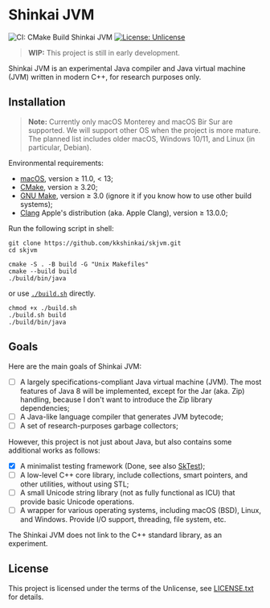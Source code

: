 Shinkai JVM
===========

![CI: CMake Build Shinkai JVM][ci]
[![License: Unlicense][unlicense]](http://unlicense.org/)

[ci]: https://github.com/kkshinkai/skjvm/actions/workflows/build.yml/badge.svg
[unlicense]: https://img.shields.io/badge/license-Unlicense-orange.svg


> **WIP:** This project is still in early development.

Shinkai JVM is an experimental Java compiler and Java virtual machine (JVM)
written in modern C++, for research purposes only.

Installation
------------

> **Note:** Currently only macOS Monterey and macOS Bir Sur are supported.
> We will support other OS when the project is more mature. The planned list
> includes older macOS, Windows 10/11, and Linux (in particular, Debian).

Environmental requirements:

- [macOS](https://www.apple.com/macos/monterey/),
  version &ge; 11.0, < 13;
- [CMake](https://cmake.org),
  version &ge; 3.20;
- [GNU Make](https://www.gnu.org/software/make/),
  version &ge; 3.0 (ignore it if you know how to use other build systems);
- [Clang](https://clang.llvm.org)
  Apple's distribution (aka. Apple Clang), version &ge; 13.0.0;

Run the following script in shell:

```shell
git clone https://github.com/kkshinkai/skjvm.git
cd skjvm

cmake -S . -B build -G "Unix Makefiles"
cmake --build build
./build/bin/java
```

or use [`./build.sh`](./build.sh) directly.

```shell
chmod +x ./build.sh
./build.sh build
./build/bin/java
```

Goals
-----

Here are the main goals of Shinkai JVM:

- [ ] A largely specifications-compliant Java virtual machine (JVM). The most
  features of Java 8 will be implemented, except for the Jar (aka. Zip)
  handling, because I don't want to introduce the Zip library dependencies;
- [ ] A Java-like language compiler that generates JVM bytecode;
- [ ] A set of research-purposes garbage collectors;

However, this project is not just about Java, but also contains some additional
works as follows:

- [x] A minimalist testing framework (Done, see also
  [SkTest](./include/sktest/test.hpp));
- [ ] A low-level C++ core library, include collections, smart pointers, and
  other utilities, without using STL;
- [ ] A small Unicode string library (not as fully functional as ICU) that
  provide basic Unicode operations.
- [ ] A wrapper for various operating systems, including macOS (BSD), Linux, and
  Windows. Provide I/O support, threading, file system, etc.

The Shinkai JVM does not link to the C++ standard library, as an experiment.

License
-------

This project is licensed under the terms of the Unlicense, see
[LICENSE.txt](./LICENSE.txt) for details.

